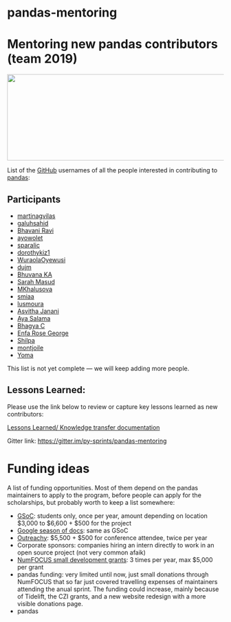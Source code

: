 # pandas-mentoring

# Mentoring new pandas contributors (team 2019)

<img src="img/logo.jpeg" width="600" height="200"><br>

List of the [GitHub](https://github.com) usernames of all the people interested in contributing to [pandas](https://github.com/pandas-dev/pandas):

## Participants

- [martinagvilas](https://github.com/martinagvilas)
- [galuhsahid](https://github.com/galuhsahid)
- [Bhavani Ravi](https://github.com/bhavaniravi)
- [ayowolet](https://github.com/ayowolet)
- [sparalic](https://github.com/sparalic/)
- [dorothykiz1](https://github.com/dorothykiz1/)
- [WuraolaOyewusi](https://github.com/WuraolaOyewusi)
- [dujm](https://github.com/dujm)
- [Bhuvana KA](https://github.com/bhuvanakundumani)
- [Sarah Masud](https://github.com/sara-02)
- [MKhalusova](https://github.com/MKhalusova)
- [smiaa](https://github.com/smiaa)
- [lusmoura](https://github.com/lusmoura)
- [Asvitha Janani](https://github.com/asvithajanani)
- [Aya Salama](https://github.com/Aya-S)
- [Bhagya C](https://github.com/BhagyaC)
- [Enfa Rose George](https://github.com/enfageorge)
- [Shilpa](https://github.com/shilpavijay)
- [montjoile](https://github.com/montjoile)
- [Yoma](https://github.com/yomdroid)

This list is not yet complete — we will keep adding more people.


## Lessons Learned:
Please use the link below to review or capture key lessons learned as new contributors:

[Lessons Learned/ Knowledge transfer documentation](https://github.com/python-sprints/pandas-mentoring/blob/master/LEARNING_POINTS.md)

Gitter link: <https://gitter.im/py-sprints/pandas-mentoring>



# Funding ideas

A list of funding opportunities. Most of them depend on the pandas maintainers
to apply to the program, before people can apply for the scholarships, but
probably worth to keep a list somewhere:

- [GSoC](https://summerofcode.withgoogle.com/): students only, once per year, amount depending on location $3,000 to $6,600 + $500 for the project
- [Google season of docs](https://developers.google.com/season-of-docs/): same as GSoC
- [Outreachy](https://www.outreachy.org/): $5,500 + $500 for conference attendee, twice per year
- Corporate sponsors: companies hiring an intern directly to work in an open source project (not very common afaik)
- [NumFOCUS small development grants](https://numfocus.org/blog/numfocus-awards-development-grants-to-open-source-projects-spring-2018): 3 times per year, max $5,000 per grant
- pandas funding: very limited until now, just small donations through NumFOCUS that so far just covered travelling expenses of maintainers attending the anual sprint. The funding could increase, mainly because of Tidelift, the CZI grants, and a new website redesign with a more visible donations page.
- pandas

